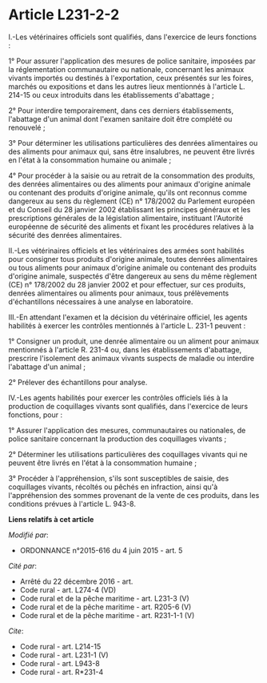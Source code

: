 # Article L231-2-2

I.-Les vétérinaires officiels sont qualifiés, dans l'exercice de leurs fonctions :

1° Pour assurer l'application des mesures de police sanitaire, imposées par la réglementation communautaire ou nationale,
concernant les animaux vivants importés ou destinés à l'exportation, ceux présentés sur les foires, marchés ou expositions et
dans les autres lieux mentionnés à l'article L. 214-15 ou ceux introduits dans les établissements d'abattage ;

2° Pour interdire temporairement, dans ces derniers établissements, l'abattage d'un animal dont l'examen sanitaire doit être
complété ou renouvelé ;

3° Pour déterminer les utilisations particulières des denrées alimentaires ou des aliments pour animaux qui, sans être
insalubres, ne peuvent être livrés en l'état à la consommation humaine ou animale ;

4° Pour procéder à la saisie ou au retrait de la consommation des produits, des denrées alimentaires ou des aliments pour
animaux d'origine animale ou contenant des produits d'origine animale, qu'ils ont reconnus comme dangereux au sens du
règlement (CE) n° 178/2002 du Parlement européen et du Conseil du 28 janvier 2002 établissant les principes généraux et les
prescriptions générales de la législation alimentaire, instituant l'Autorité européenne de sécurité des aliments et fixant
les procédures relatives à la sécurité des denrées alimentaires.

II.-Les vétérinaires officiels et les vétérinaires des armées sont habilités pour consigner tous produits d'origine animale,
toutes denrées alimentaires ou tous aliments pour animaux d'origine animale ou contenant des produits d'origine animale,
suspectés d'être dangereux au sens du même règlement (CE) n° 178/2002 du 28 janvier 2002 et pour effectuer, sur ces produits,
denrées alimentaires ou aliments pour animaux, tous prélèvements d'échantillons nécessaires à une analyse en laboratoire.

III.-En attendant l'examen et la décision du vétérinaire officiel, les agents habilités à exercer les contrôles mentionnés à
l'article L. 231-1 peuvent :

1° Consigner un produit, une denrée alimentaire ou un aliment pour animaux mentionnés à l'article R. 231-4 ou, dans les
établissements d'abattage, prescrire l'isolement des animaux vivants suspects de maladie ou interdire l'abattage d'un
animal ;

2° Prélever des échantillons pour analyse.

IV.-Les agents habilités pour exercer les contrôles officiels liés à la production de coquillages vivants sont qualifiés,
dans l'exercice de leurs fonctions, pour :

1° Assurer l'application des mesures, communautaires ou nationales, de police sanitaire concernant la production des
coquillages vivants ;

2° Déterminer les utilisations particulières des coquillages vivants qui ne peuvent être livrés en l'état à la consommation
humaine ;

3° Procéder à l'appréhension, s'ils sont susceptibles de saisie, des coquillages vivants, récoltés ou pêchés en infraction,
ainsi qu'à l'appréhension des sommes provenant de la vente de ces produits, dans les conditions prévues à l'article L. 943-8.

**Liens relatifs à cet article**

_Modifié par_:

  - ORDONNANCE n°2015-616 du 4 juin 2015 - art. 5

_Cité par_:

  - Arrêté du 22 décembre 2016 - art.
  - Code rural - art. L274-4 (VD)
  - Code rural et de la pêche maritime - art. L231-3 (V)
  - Code rural et de la pêche maritime - art. R205-6 (V)
  - Code rural et de la pêche maritime - art. R231-1-1 (V)

_Cite_:

  - Code rural - art. L214-15
  - Code rural - art. L231-1 (V)
  - Code rural - art. L943-8
  - Code rural - art. R*231-4
